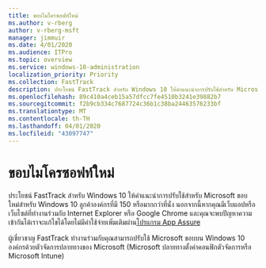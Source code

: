 ```yaml
---
title: ขอบไมโครซอฟท์ใหม่
ms.author: v-rberg
author: v-rberg-msft
manager: jimmuir
ms.date: 4/01/2020
ms.audience: ITPro
ms.topic: overview
ms.service: windows-10-administration
localization_priority: Priority
ms.collection: FastTrack
description: ประโยชน์ FastTrack สําหรับ Windows 10 ให้คําแนะนําการปรับใช้สําหรับ Microsoft ขอบใหม่สําหรับ Windows 10 ลูกค้าองค์กรที่มี 150 หรือมากกว่าที่นั่ง
ms.openlocfilehash: 89c410a4ceb15a57dfcc7fe4510b3241e39882b7
ms.sourcegitcommit: f2b9cb334c7687724c36b1c38ba24463576233bf
ms.translationtype: MT
ms.contentlocale: th-TH
ms.lasthandoff: 04/01/2020
ms.locfileid: "43097747"
---
```

# <a name="the-new-microsoft-edge"></a>ขอบไมโครซอฟท์ใหม่

ประโยชน์ FastTrack สําหรับ Windows 10 ให้คําแนะนําการปรับใช้สําหรับ Microsoft ขอบใหม่สําหรับ Windows 10 ลูกค้าองค์กรที่มี 150 หรือมากกว่าที่นั่ง นอกจากนี้หากคุณมีเว็บแอปหรือเว็บไซต์ที่ทํางานร่วมกับ Internet Explorer หรือ Google Chrome และคุณจะพบปัญหาความเข้ากันได้เราจะแก้ไขได้โดยไม่มีค่าใช้จ่ายเพิ่มเติมผ่าน[โปรแกรม App Assure](Win-10-app-assure.md)

ผู้เชี่ยวชาญ FastTrack ทํางานร่วมกับคุณสามารถปรับใช้ Microsoft ขอบบน Windows 10 องค์กรด้วยตัวจัดการปลายทางของ Microsoft (Microsoft ปลายทางตั้งค่าคอนฟิกตัวจัดการหรือ Microsoft Intune)


